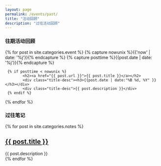 ```yaml
---
layout: page
permalink: /events/past/
title: "活动回顾"
description: "过往活动回顾"
---
```


<h3 class="section-heading text-center">往期活动回顾</a></h3>
<div class="tiles">
{% for post in site.categories.event %}
     {% capture nowunix %}{{'now' | date: '%j'}}{% endcapture %}
     {% capture posttime %}{{post.date | date: '%j'}}{% endcapture %}

     {% if posttime < nowunix %}
            <h2><a href="{{ post.url }}">{{ post.title }}</a></h2>
            <div class="title-desc"><h3>{{post.date | date:"%B %d, %Y" }}</h3></div>
            <div class="title-desc">{{ post.description }}</div>
     {% endif %}
{% endfor %}
</div><!-- /.tiles -->

<h3 class="section-heading text-center">过往笔记</a></h3>
<div class="tiles">
{% for post in site.categories.notes %} 
                <h2><a href="{{ post.url }}">{{ post.title }}</a></h2>
                <div class="title-desc">{{ post.description }}</div>
{% endfor %}

